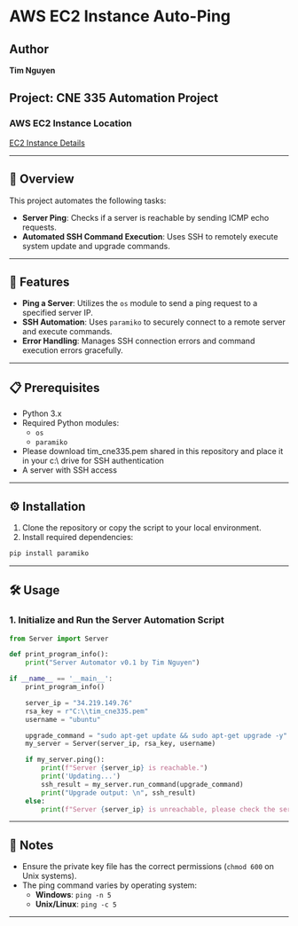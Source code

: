 # AWS EC2 Instance Auto-Ping

## Author
**Tim Nguyen**

## Project: CNE 335 Automation Project

### AWS EC2 Instance Location
[EC2 Instance Details](https://us-west-2.console.aws.amazon.com/ec2/home?region=us-west-2#InstanceDetails:instanceId=i-0c9334bf2f9e62a1e)

---

## 📌 Overview
This project automates the following tasks:
- **Server Ping**: Checks if a server is reachable by sending ICMP echo requests.
- **Automated SSH Command Execution**: Uses SSH to remotely execute system update and upgrade commands.

---

## 🚀 Features
- **Ping a Server**: Utilizes the `os` module to send a ping request to a specified server IP.
- **SSH Automation**: Uses `paramiko` to securely connect to a remote server and execute commands.
- **Error Handling**: Manages SSH connection errors and command execution errors gracefully.

---

## 📋 Prerequisites
- Python 3.x
- Required Python modules:
  - `os`
  - `paramiko`
- Please download tim_cne335.pem shared in this repository and place it in your c:\ drive for SSH authentication 
- A server with SSH access

---

## ⚙️ Installation
1. Clone the repository or copy the script to your local environment.
2. Install required dependencies:
```bash
pip install paramiko
```

---

## 🛠️ Usage

### 1. Initialize and Run the Server Automation Script
```python
from Server import Server

def print_program_info():
    print("Server Automator v0.1 by Tim Nguyen")

if __name__ == '__main__':
    print_program_info()

    server_ip = "34.219.149.76"
    rsa_key = r"C:\\tim_cne335.pem"
    username = "ubuntu"

    upgrade_command = "sudo apt-get update && sudo apt-get upgrade -y"
    my_server = Server(server_ip, rsa_key, username)

    if my_server.ping():
        print(f"Server {server_ip} is reachable.")
        print('Updating...')
        ssh_result = my_server.run_command(upgrade_command)
        print("Upgrade output: \n", ssh_result)
    else:
        print(f"Server {server_ip} is unreachable, please check the server's public IPv4 address.")
```

---

## 📝 Notes
- Ensure the private key file has the correct permissions (`chmod 600` on Unix systems).
- The ping command varies by operating system:
  - **Windows**: `ping -n 5`
  - **Unix/Linux**: `ping -c 5`

---

